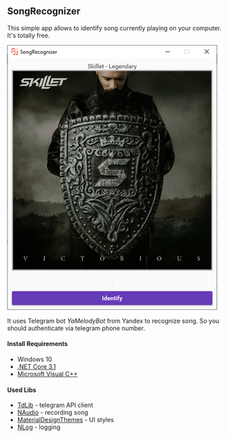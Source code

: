 ﻿## SongRecognizer

This simple app allows to identify song currently playing on your computer.
It's totally free.

![Screenshot](Screenshot.png)

It uses Telegram bot *YaMelodyBot* from Yandex to recognize song.
So you should authenticate via telegram phone number.

#### Install Requirements
* Windows 10
* [.NET Core 3.1](https://dotnet.microsoft.com/download/dotnet-core/)
* [Microsoft Visual C++](https://aka.ms/vs/16/release/vc_redist.x64.exe)

#### Used Libs
* [TdLib](https://github.com/egramtel/tdsharp) - telegram API client
* [NAudio](https://github.com/naudio/NAudio) - recording song
* [MaterialDesignThemes](https://github.com/MaterialDesignInXAML/MaterialDesignInXamlToolkit) - UI styles
* [NLog](https://github.com/NLog/NLog) - logging
